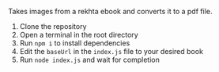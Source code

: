 Takes images from a rekhta ebook and converts it to a pdf file.

1. Clone the repository
2. Open a terminal in the root directory
3. Run `npm i` to install dependencies
4. Edit the `baseUrl` in the `index.js` file to your desired book
5. Run `node index.js` and wait for completion
